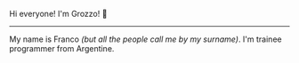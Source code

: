 Hi everyone! I'm Grozzo! 👋
***
My name is Franco _(but all the people call me by my surname)_. I'm trainee programmer from Argentine.


